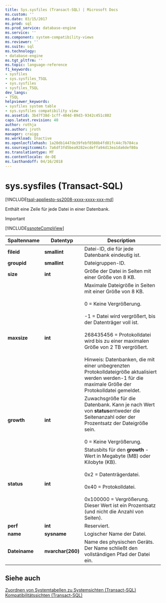 ```yaml
---
title: Sys.sysfiles (Transact-SQL) | Microsoft Docs
ms.custom: ''
ms.date: 03/15/2017
ms.prod: sql
ms.prod_service: database-engine
ms.service: ''
ms.component: system-compatibility-views
ms.reviewer: ''
ms.suite: sql
ms.technology:
- database-engine
ms.tgt_pltfrm: ''
ms.topic: language-reference
f1_keywords:
- sysfiles
- sys.sysfiles_TSQL
- sys.sysfiles
- sysfiles_TSQL
dev_langs:
- TSQL
helpviewer_keywords:
- sysfiles system table
- sys.sysfiles compatibility view
ms.assetid: 3b47f38d-1cff-404d-89d3-9342c451c802
caps.latest.revision: 40
author: rothja
ms.author: jroth
manager: craigg
ms.workload: Inactive
ms.openlocfilehash: 1a20db1447de39febf8508b4fd81fc44c7b784ca
ms.sourcegitcommit: 7a6df3fd5bea9282ecdeffa94d13ea1da6def80a
ms.translationtype: MT
ms.contentlocale: de-DE
ms.lasthandoff: 04/16/2018
---
```

# <a name="syssysfiles-transact-sql"></a>sys.sysfiles (Transact-SQL)
[!INCLUDE[tsql-appliesto-ss2008-xxxx-xxxx-xxx-md](../../includes/tsql-appliesto-ss2008-xxxx-xxxx-xxx-md.md)]

  Enthält eine Zeile für jede Datei in einer Datenbank.  
  
> [!IMPORTANT]  
>  [!INCLUDE[ssnoteCompView](../../includes/ssnotecompview-md.md)]  
  
|Spaltenname|Datentyp|Description|  
|-----------------|---------------|-----------------|  
|**fileid**|**smallint**|Datei-ID, die für jede Datenbank eindeutig ist.|  
|**groupid**|**smallint**|Dateigruppen-ID.|  
|**size**|**int**|Größe der Datei in Seiten mit einer Größe von 8 KB.|  
|**maxsize**|**int**|Maximale Dateigröße in Seiten mit einer Größe von 8 KB.<br /><br /> 0 = Keine Vergrößerung.<br /><br /> -1 = Datei wird vergrößert, bis der Datenträger voll ist.<br /><br /> 268435456 = Protokolldatei wird bis zu einer maximalen Größe von 2 TB vergrößert.<br /><br /> Hinweis: Datenbanken, die mit einer unbegrenzten Protokolldateigröße aktualisiert werden werden-1 für die maximale Größe der Protokolldatei gemeldet.|  
|**growth**|**int**|Zuwachsgröße für die Datenbank. Kann je nach Wert von **status**entweder die Seitenanzahl oder der Prozentsatz der Dateigröße sein.<br /><br /> 0 = Keine Vergrößerung.|  
|**status**|**int**|Statusbits für den **growth** -Wert in Megabyte (MB) oder Kilobyte (KB).<br /><br /> 0x2 = Datenträgerdatei.<br /><br /> 0x40 = Protokolldatei.<br /><br /> 0x100000 = Vergrößerung. Dieser Wert ist ein Prozentsatz (und nicht die Anzahl von Seiten).|  
|**perf**|**int**|Reserviert.|  
|**name**|**sysname**|Logischer Name der Datei.|  
|**Dateiname**|**nvarchar(260)**|Name des physischen Geräts. Der Name schließt den vollständigen Pfad der Datei ein.|  
  
## <a name="see-also"></a>Siehe auch  
 [Zuordnen von Systemtabellen zu Systemsichten &#40;Transact-SQL&#41;](../../relational-databases/system-tables/mapping-system-tables-to-system-views-transact-sql.md)   
 [Kompatibilitätssichten &#40;Transact-SQL&#41;](~/relational-databases/system-compatibility-views/system-compatibility-views-transact-sql.md)  
  
  
